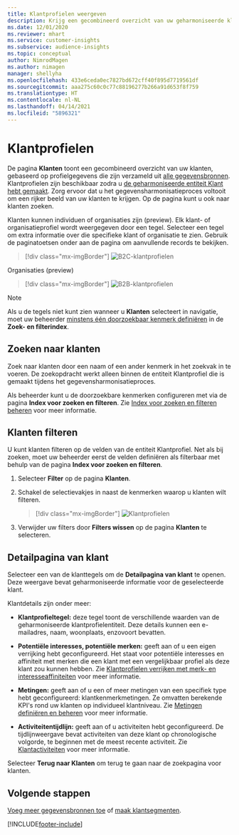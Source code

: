 ```yaml
---
title: Klantprofielen weergeven
description: Krijg een gecombineerd overzicht van uw geharmoniseerde klantgegevens.
ms.date: 12/01/2020
ms.reviewer: mhart
ms.service: customer-insights
ms.subservice: audience-insights
ms.topic: conceptual
author: NimrodMagen
ms.author: nimagen
manager: shellyha
ms.openlocfilehash: 433e6ceda0ec7827bd672cff40f895d7719561df
ms.sourcegitcommit: aaa275c60c0c77c88196277b266a91d653f8f759
ms.translationtype: HT
ms.contentlocale: nl-NL
ms.lasthandoff: 04/14/2021
ms.locfileid: "5896321"
---
```

# <a name="customer-profiles"></a>Klantprofielen

De pagina **Klanten** toont een gecombineerd overzicht van uw klanten, gebaseerd op profielgegevens die zijn verzameld uit [alle gegevensbronnen](data-sources.md). Klantprofielen zijn beschikbaar zodra u [de geharmoniseerde entiteit Klant hebt gemaakt](data-unification.md). Zorg ervoor dat u het gegevensharmonisatieproces voltooit om een rijker beeld van uw klanten te krijgen. Op de pagina kunt u ook naar klanten zoeken.

Klanten kunnen individuen of organisaties zijn (preview). Elk klant- of organisatieprofiel wordt weergegeven door een tegel. Selecteer een tegel om extra informatie over die specifieke klant of organisatie te zien. Gebruik de paginatoetsen onder aan de pagina om aanvullende records te bekijken.

> [!div class="mx-imgBorder"] 
> ![B2C-klantprofielen](media/profiles-customers.png "B2C-klantprofielen")

Organisaties (preview)
> [!div class="mx-imgBorder"] 
> ![B2B-klantprofielen](media/profile-customers-b2b.png "B2B-klantprofielen")

> [!NOTE]
> Als u de tegels niet kunt zien wanneer u **Klanten** selecteert in navigatie, moet uw beheerder [minstens één doorzoekbaar kenmerk definiëren](search-filter-index.md) in de **Zoek- en filterindex**.

## <a name="search-for-customers"></a>Zoeken naar klanten

Zoek naar klanten door een naam of een ander kenmerk in het zoekvak in te voeren. De zoekopdracht werkt alleen binnen de entiteit Klantprofiel die is gemaakt tijdens het gegevensharmonisatieproces.

Als beheerder kunt u de doorzoekbare kenmerken configureren met via de pagina **Index voor zoeken en filteren**. Zie [Index voor zoeken en filteren beheren](search-filter-index.md) voor meer informatie.

## <a name="filter-customers"></a>Klanten filteren

U kunt klanten filteren op de velden van de entiteit Klantprofiel. Net als bij zoeken, moet uw beheerder eerst de velden definiëren als filterbaar met behulp van de pagina **Index voor zoeken en filteren**.

1. Selecteer **Filter** op de pagina **Klanten**.

2. Schakel de selectievakjes in naast de kenmerken waarop u klanten wilt filteren.

   > [!div class="mx-imgBorder"] 
   > ![Klantprofielen](media/profiles-customers3.png "Klantprofielen")

3. Verwijder uw filters door **Filters wissen** op de pagina **Klanten** te selecteren.

##  <a name="customer-details-page"></a>Detailpagina van klant

Selecteer een van de klanttegels om de **Detailpagina van klant** te openen. Deze weergave bevat geharmoniseerde informatie voor de geselecteerde klant.

Klantdetails zijn onder meer:

-   **Klantprofieltegel:** deze tegel toont de verschillende waarden van de geharmoniseerde klantprofielentiteit. Deze details kunnen een e-mailadres, naam, woonplaats, enzovoort bevatten. 

-   **Potentiële interesses, potentiële merken:** geeft aan of u een eigen verrijking hebt geconfigureerd. Het staat voor potentiële interesses en affiniteit met merken die een klant met een vergelijkbaar profiel als deze klant zou kunnen hebben. Zie [Klantprofielen verrijken met merk- en interesseaffiniteiten](enrichment-microsoft.md) voor meer informatie.

-   **Metingen:** geeft aan of u een of meer metingen van een specifiek type hebt geconfigureerd: klantkenmerkmetingen. Ze omvatten berekende KPI's rond uw klanten op individueel klantniveau. Zie [Metingen definiëren en beheren](measures.md) voor meer informatie.

-   **Activiteitentijdlijn:** geeft aan of u activiteiten hebt geconfigureerd. De tijdlijnweergave bevat activiteiten van deze klant op chronologische volgorde, te beginnen met de meest recente activiteit. Zie [Klantactiviteiten](activities.md) voor meer informatie.

Selecteer **Terug naar Klanten** om terug te gaan naar de zoekpagina voor klanten.

## <a name="next-steps"></a>Volgende stappen

[Voeg meer gegevensbronnen toe](data-sources.md) of [maak klantsegmenten](segments.md).


[!INCLUDE[footer-include](../includes/footer-banner.md)]